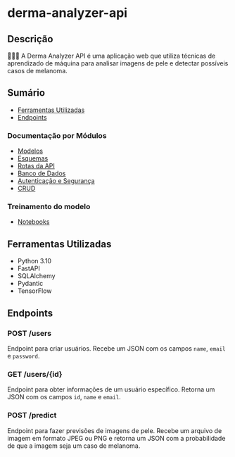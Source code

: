 # derma-analyzer-api

## Descrição

🧑🏾‍⚕️ A Derma Analyzer API é uma aplicação web que utiliza técnicas de aprendizado de máquina para analisar imagens de pele e detectar possíveis casos de melanoma.

## Sumário

- [Ferramentas Utilizadas](#ferramentas-utilizadas)
- [Endpoints](#endpoints)

### Documentação por Módulos

- [Modelos](app/models/README.md)
- [Esquemas](app/schemas/README.md)
- [Rotas da API](app/api/routes/README.md)
- [Banco de Dados](app/db/README.md)
- [Autenticação e Segurança](app/core/README.md)
- [CRUD](app/crud/README.md)

### Treinamento do modelo

- [Notebooks](notebooks/README.md)

## Ferramentas Utilizadas

- Python 3.10
- FastAPI
- SQLAlchemy
- Pydantic
- TensorFlow

## Endpoints

### POST /users

Endpoint para criar usuários. Recebe um JSON com os campos `name`, `email` e `password`.

### GET /users/{id}

Endpoint para obter informações de um usuário específico. Retorna um JSON com os campos `id`, `name` e `email`.

### POST /predict

Endpoint para fazer previsões de imagens de pele. Recebe um arquivo de imagem em formato JPEG ou PNG e retorna um JSON com a probabilidade de que a imagem seja um caso de melanoma.

